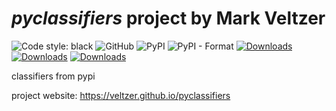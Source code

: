 

# *pyclassifiers* project by Mark Veltzer

![Code style: black](https://img.shields.io/badge/code%20style-black-000000.svg)
![GitHub](https://img.shields.io/github/license/veltzer/pyclassifiers)
![PyPI](https://img.shields.io/pypi/v/pyclassifiers)
![PyPI - Format](https://img.shields.io/pypi/format/pyclassifiers)
[![Downloads](https://pepy.tech/badge/pytsv)](https://pepy.tech/project/pyclassifiers)
[![Downloads](https://pepy.tech/badge/pytsv/month)](https://pepy.tech/project/pyclassifiers/month)
[![Downloads](https://pepy.tech/badge/pytsv/week)](https://pepy.tech/project/pyclassifiers/week)


classifiers from pypi

project website: https://veltzer.github.io/pyclassifiers

